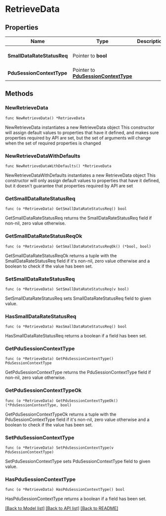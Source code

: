 # RetrieveData

## Properties

Name | Type | Description | Notes
------------ | ------------- | ------------- | -------------
**SmallDataRateStatusReq** | Pointer to **bool** |  | [optional] [default to false]
**PduSessionContextType** | Pointer to [**PduSessionContextType**](PduSessionContextType.md) |  | [optional] 

## Methods

### NewRetrieveData

`func NewRetrieveData() *RetrieveData`

NewRetrieveData instantiates a new RetrieveData object
This constructor will assign default values to properties that have it defined,
and makes sure properties required by API are set, but the set of arguments
will change when the set of required properties is changed

### NewRetrieveDataWithDefaults

`func NewRetrieveDataWithDefaults() *RetrieveData`

NewRetrieveDataWithDefaults instantiates a new RetrieveData object
This constructor will only assign default values to properties that have it defined,
but it doesn't guarantee that properties required by API are set

### GetSmallDataRateStatusReq

`func (o *RetrieveData) GetSmallDataRateStatusReq() bool`

GetSmallDataRateStatusReq returns the SmallDataRateStatusReq field if non-nil, zero value otherwise.

### GetSmallDataRateStatusReqOk

`func (o *RetrieveData) GetSmallDataRateStatusReqOk() (*bool, bool)`

GetSmallDataRateStatusReqOk returns a tuple with the SmallDataRateStatusReq field if it's non-nil, zero value otherwise
and a boolean to check if the value has been set.

### SetSmallDataRateStatusReq

`func (o *RetrieveData) SetSmallDataRateStatusReq(v bool)`

SetSmallDataRateStatusReq sets SmallDataRateStatusReq field to given value.

### HasSmallDataRateStatusReq

`func (o *RetrieveData) HasSmallDataRateStatusReq() bool`

HasSmallDataRateStatusReq returns a boolean if a field has been set.

### GetPduSessionContextType

`func (o *RetrieveData) GetPduSessionContextType() PduSessionContextType`

GetPduSessionContextType returns the PduSessionContextType field if non-nil, zero value otherwise.

### GetPduSessionContextTypeOk

`func (o *RetrieveData) GetPduSessionContextTypeOk() (*PduSessionContextType, bool)`

GetPduSessionContextTypeOk returns a tuple with the PduSessionContextType field if it's non-nil, zero value otherwise
and a boolean to check if the value has been set.

### SetPduSessionContextType

`func (o *RetrieveData) SetPduSessionContextType(v PduSessionContextType)`

SetPduSessionContextType sets PduSessionContextType field to given value.

### HasPduSessionContextType

`func (o *RetrieveData) HasPduSessionContextType() bool`

HasPduSessionContextType returns a boolean if a field has been set.


[[Back to Model list]](../README.md#documentation-for-models) [[Back to API list]](../README.md#documentation-for-api-endpoints) [[Back to README]](../README.md)


